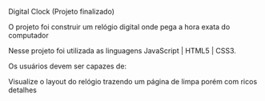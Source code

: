 Digital Clock (Projeto finalizado)

O projeto foi construir um relógio digital onde pega a hora exata do computador


Nesse projeto foi utilizada as linguagens JavaScript | HTML5 | CSS3.

Os usuários devem ser capazes de:

Visualize o layout do relógio trazendo um página de limpa porém com ricos detalhes
